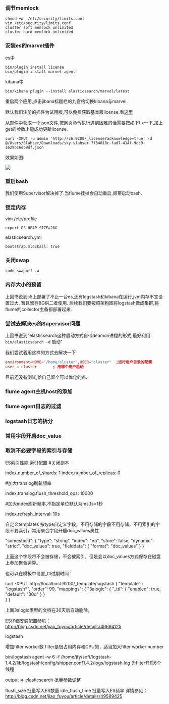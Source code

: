 

### 调节memlock 

```shell
chmod +w  /etc/security/limits.conf
vim /etc/security/limits.conf 
cluster soft memlock unlimited
cluster hard memlock unlimited 
``` 

### 安装es的marvel插件 

es中 

```shell
bin/plugin install license
bin/plugin install marvel-agent
``` 

kibana中 

```shell
bin/kibana plugin --install elasticsearch/marvel/latest
``` 
重启两个应用,点击jibana标题栏的九宫格切换kibana与marvel. 

默认我们注册的插件为试用版,可以免费获取基本版license.看[这里](https://www.elastic.co/guide/en/marvel/current/license-management.html) 

从邮件中获取一个json文件,按网页命令执行遇到困难的话需要按如下fix一下,加上get的参数才能成功更新license. 

```shell
curl -XPUT -u admin 'http://c6:9200/_license?acknowledge=true' -d @/Users/Slahser/Downloads/sky-slahser-7f84018c-fad7-414f-9dc9-1629bc6db9df.json
```
效果如图: 

![](http://7xqjx7.com1.z0.glb.clouddn.com/image/Screen%20Shot%202016-04-30%20at%2015.54.47.png?imageView2/2/h/600)


### 重启bash 

我们使用Supervisor解决掉了.当flume挂掉会自动重启,顺带启动bash.

### 锁定内存 

vim /etc/profile 

```
export ES_HEAP_SIZE=28G
```

elasticsearch.yml 

```
bootstrap.mlockall: true
```

### 关闭swap

```
sudo swapoff -a
``` 

### 内存大小的预留 

上回书说到c5上部署了不止一台es,还有logstash和kibana在运行,jvm内存不宜设置过大. 
暂且留存8G供二者使用. 
后续我们要按照架构图将logstash做成集群,将flume的collector主备都部署起来. 

### 尝试去解决es的Supervisor问题

上回书说到"elasticsearch这种启动方式自带deamon进程的形式,最好利用`bin/elasticsearch -d` 启动" 

我们尝试着用这样的方式去解决一下  

```conf
environment=HOME="/home/cluster",USER="cluster"  ;进行用户目录的配置
user = cluster       ; 用哪个用户启动
``` 

目前还没有测试,给自己留个可以优化的点. 

### flume agent主机host的添加 

### flume agent日志的过滤 

### logstash日志的拆分 

### 常用字段开启doc_value 

### 取消不必要字段的索引与存储 


ES索引性能
索引配置
#关闭副本

index.number_of_shards: 1
index.number_of_replicas: 0

#加大translog刷新频率

index.translog.flush_threshold_ops: 10000

#加大index刷新频率,不指定单位默认为ms,1s=1秒

index.refresh_interval: 10s

自定义templates 
按type自定义字段，不用存储的字段不用存储，不用索引的字段不要索引，常用聚合字段开启doc_values属性

"somesfield": {
    "type": "string",
    "index": "no",
    "store": false,
    "dynamic": "strict",
    "doc_values": true,
    "fielddata": {
        "format": "doc_values"
    }
}

上面这个字段将不会被存储，不会被索引，但是会以doc_values方式保存在磁盘上参加聚合运算。

也可以在模板中设置_ttl过期时间：

curl -XPUT http://localhost:9200/_template/logstash
{
  "template" : "logstash*",
        "order": 99,
        "mappings": {
            "3alogic": {
                "_ttl": {
                    "enabled": true,
                    "default": "30d"
                }
            }            
        }
}

上面3alogic类型的文档在30天后自动删除。

ES详细安装配置参见：http://blog.csdn.net/jiao_fuyou/article/details/46694125

logstash

增加filter worker数 
filter是很占用内存和CPU的，适当加大filter worker number

bin/logstash agent -w 6 -f /home/jfy/soft/logstash-1.4.2/lib/logstash/config/shipper.conf1.4.2/logs/logstash.log
为filter开启6个线程

output => elasticsearch 批量参数调整

flush_size 批量写入ES数量
idle_flush_time 批量写入ES频率 
详情参见：http://blog.csdn.net/jiao_fuyou/article/details/49589425